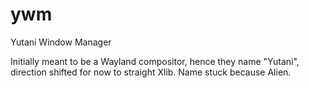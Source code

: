 # ywm
Yutani Window Manager

Initially meant to be a Wayland compositor, hence they name "Yutani", direction shifted for now to straight Xlib.  Name stuck because Alien.